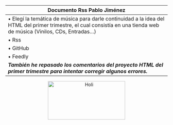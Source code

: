 | Documento Rss Pablo Jiménez |
|----------|
| •	Elegí la temática de música para darle continuidad a la idea del HTML del primer trimestre, el cual consistía en una tienda web de música (Vinilos, CDs, Entradas…)|
| •	Rss    |
| •	GitHub |
| •	Feedly |
| _**También he repasado los comentarios del proyecto HTML del primer trimestre para intentar corregir algunos errores.**_ |

<div align="center">
  <img src="https://videothumbcdn.prezi.com/o30ffgv3squ_/thumbnail.0000002.jpg" alt="Holi" width="240" height="120">
</div>





